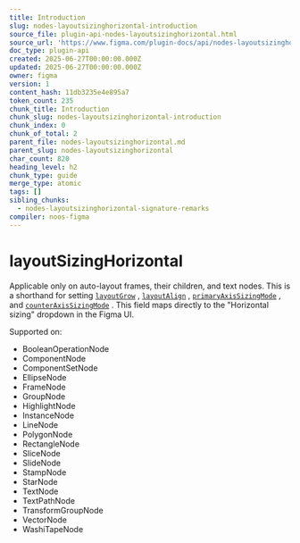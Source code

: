 ```yaml
---
title: Introduction
slug: nodes-layoutsizinghorizontal-introduction
source_file: plugin-api-nodes-layoutsizinghorizontal.html
source_url: 'https://www.figma.com/plugin-docs/api/nodes-layoutsizinghorizontal/'
doc_type: plugin-api
created: 2025-06-27T00:00:00.000Z
updated: 2025-06-27T00:00:00.000Z
owner: figma
version: 1
content_hash: 11db3235e4e895a7
token_count: 235
chunk_title: Introduction
chunk_slug: nodes-layoutsizinghorizontal-introduction
chunk_index: 0
chunk_of_total: 2
parent_file: nodes-layoutsizinghorizontal.md
parent_slug: nodes-layoutsizinghorizontal
char_count: 820
heading_level: h2
chunk_type: guide
merge_type: atomic
tags: []
sibling_chunks:
  - nodes-layoutsizinghorizontal-signature-remarks
compiler: noos-figma
---
```


# layoutSizingHorizontal

Applicable only on auto-layout frames, their children, and text nodes. This is a shorthand for setting [`layoutGrow`](/plugin-docs/api/properties/nodes-layoutgrow/)
, [`layoutAlign`](/plugin-docs/api/properties/nodes-layoutalign/)
, [`primaryAxisSizingMode`](/plugin-docs/api/properties/nodes-primaryaxissizingmode/)
, and [`counterAxisSizingMode`](/plugin-docs/api/properties/nodes-counteraxissizingmode/)
. This field maps directly to the "Horizontal sizing" dropdown in the Figma UI.

 Supported on:

- BooleanOperationNode
- ComponentNode
- ComponentSetNode
- EllipseNode
- FrameNode
- GroupNode
- HighlightNode
- InstanceNode
- LineNode
- PolygonNode
- RectangleNode
- SliceNode
- SlideNode
- StampNode
- StarNode
- TextNode
- TextPathNode
- TransformGroupNode
- VectorNode
- WashiTapeNode
